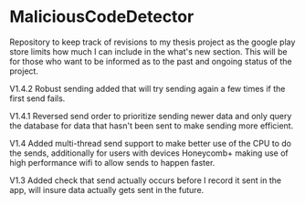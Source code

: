 MaliciousCodeDetector
=====================

Repository to keep track of revisions to my thesis project as the google play store limits how much I can include in the what's new section. This will be for those who want to be informed as to the past and ongoing status of the project. 

V1.4.2 Robust sending added that will try sending again a few times if the first send fails. 

V1.4.1 Reversed send order to prioritize sending newer data and only query the database for data that hasn't been sent to make sending more efficient. 

V1.4 Added multi-thread send support to make better use of the CPU to do the sends, additionally for users with devices Honeycomb+ making use of high performance wifi to allow sends to happen faster. 

V1.3 Added check that send actually occurs before I record it sent in the app, will insure data actually gets sent in the future.
